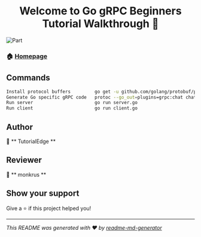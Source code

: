 <h1 align="center">Welcome to Go gRPC Beginners Tutorial Walkthrough 👋</h1>

<p>

  <img alt="Part" src="https://img.shields.io/badge/version-01-blue.svg?cacheSeconds=2592000" />

</p>

### 🏠 [Homepage](https://www.youtube.com/watch?v=BdzYdN_Zd9Q&t=495s)

## Commands

```sh
Install protocol buffers         go get -u github.com/golang/protobuf/protoc-gen-go
Generate Go specific gRPC code   protoc --go_out=plugins=grpc:chat chat.proto`
Run server                       go run server.go
Run client                       go run client.go
```

## Author

👤 ** TutorialEdge **
## Reviewer

👤 ** monkrus **
## Show your support

Give a ⭐️ if this project helped you!
***
_This README was generated with ❤️ by [readme-md-generator](https://github.com/kefranabg/readme-md-generator)_
